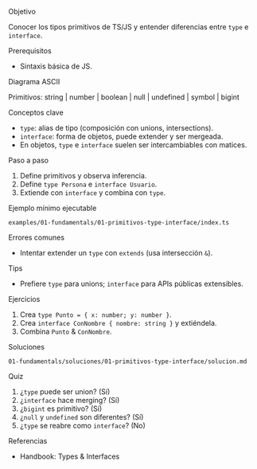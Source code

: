 Objetivo

Conocer los tipos primitivos de TS/JS y entender diferencias entre `type` e `interface`.

Prerequisitos

- Sintaxis básica de JS.

Diagrama ASCII

Primitivos: string | number | boolean | null | undefined | symbol | bigint

Conceptos clave

- `type`: alias de tipo (composición con unions, intersections).
- `interface`: forma de objetos, puede extender y ser mergeada.
- En objetos, `type` e `interface` suelen ser intercambiables con matices.

Paso a paso

1) Define primitivos y observa inferencia.
2) Define `type Persona` e `interface Usuario`.
3) Extiende con `interface` y combina con `type`.

Ejemplo mínimo ejecutable

`examples/01-fundamentals/01-primitivos-type-interface/index.ts`

Errores comunes

- Intentar extender un `type` con `extends` (usa intersección `&`).

Tips

- Prefiere `type` para unions; `interface` para APIs públicas extensibles.

Ejercicios

1) Crea `type Punto = { x: number; y: number }`.
2) Crea `interface ConNombre { nombre: string }` y extiéndela.
3) Combina `Punto` & `ConNombre`.

Soluciones

`01-fundamentals/soluciones/01-primitivos-type-interface/solucion.md`

Quiz

1) ¿`type` puede ser union? (Sí)
2) ¿`interface` hace merging? (Sí)
3) ¿`bigint` es primitivo? (Sí)
4) ¿`null` y `undefined` son diferentes? (Sí)
5) ¿`type` se reabre como `interface`? (No)

Referencias

- Handbook: Types & Interfaces
